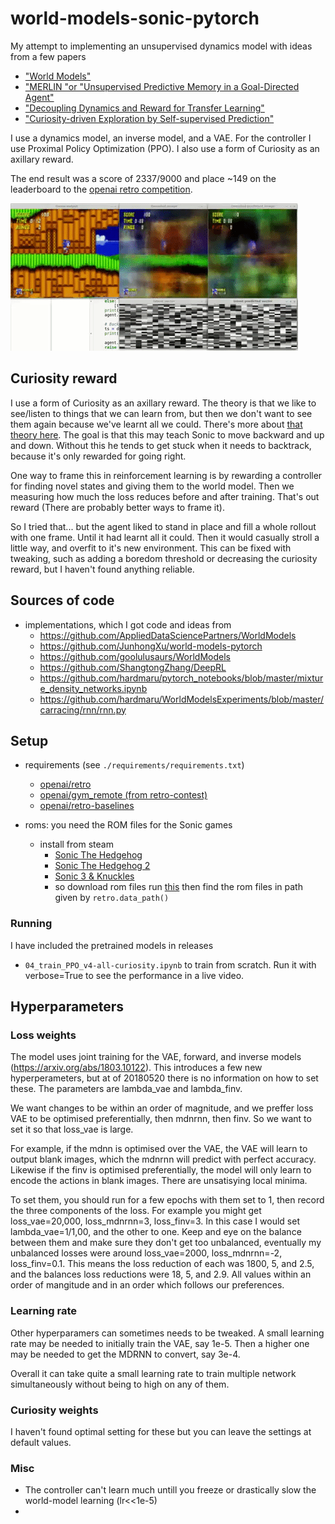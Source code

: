 # world-models-sonic-pytorch

My attempt to implementing an unsupervised dynamics model with ideas from a few papers
- ["World Models"](https://arxiv.org/abs/1803.10122)
- ["MERLIN "or "Unsupervised Predictive Memory in a Goal-Directed Agent"](https://arxiv.org/abs/1803.10760 )
- ["Decoupling Dynamics and Reward for Transfer Learning"](https://arxiv.org/abs/1804.10689)
- ["Curiosity-driven Exploration by Self-supervised Prediction"](https://arxiv.org/abs/1705.05363)

I use a dynamics model, an inverse model, and a VAE. For the controller I use Proximal Policy Optimization (PPO). I also use a form of Curiosity as an axillary reward.

The end result was a score of 2337/9000 and place ~149 on the leaderboard to the [openai retro competition](https://contest.openai.com/).

![](docs/img/visualization.gif)

## Curiosity reward

I use a form of Curiosity as an axillary reward. The theory is that we like to see/listen to things that we can learn from, but then we don't want to see them again because we've learnt all we could. There's more about [that theory here](http://people.idsia.ch/~juergen/creativity.html). The goal is that this may teach Sonic to move backward and up and down. Without this he tends to get stuck when it needs to backtrack, because it's only rewarded for going right.

One way to frame this in reinforcement learning is by rewarding a controller for finding novel states and giving them to the world model. Then we measuring how much the loss reduces before and after training. That's out reward (There are probably better ways to frame it).

So I tried that... but the agent liked to stand in place and fill a whole rollout with one frame. Until it had learnt all it could. Then it would casually stroll a little way, and overfit to it's new environment. This can be fixed with tweaking, such as adding a boredom threshold or decreasing the curiosity reward, but I haven't found anything reliable.

## Sources of code

- implementations, which I got code and ideas from
    - https://github.com/AppliedDataSciencePartners/WorldModels
    - https://github.com/JunhongXu/world-models-pytorch
    - https://github.com/goolulusaurs/WorldModels
    - https://github.com/ShangtongZhang/DeepRL
    - https://github.com/hardmaru/pytorch_notebooks/blob/master/mixture_density_networks.ipynb
    - https://github.com/hardmaru/WorldModelsExperiments/blob/master/carracing/rnn/rnn.py


## Setup

- requirements (see `./requirements/requirements.txt`)
    - [openai/retro](https://github.com/openai/retro)
    - [openai/gym_remote (from retro-contest)](https://github.com/openai/retro-contest)
    - [openai/retro-baselines](https://github.com/openai/retro-baselines/blob/master/agents/ppo2.docker)

- roms: you need the ROM files for the Sonic games
    - install from steam
        - [Sonic The Hedgehog](http://store.steampowered.com/app/71113/Sonic_The_Hedgehog/)
        - [Sonic The Hedgehog 2](http://store.steampowered.com/app/71163/Sonic_The_Hedgehog_2/)
        - [Sonic 3 & Knuckles](http://store.steampowered.com/app/71162/Sonic_3__Knuckles/)
        - so download rom files run [this](https://github.com/openai/retro/blob/master/retro/scripts/import_sega_classics.py) then find the rom files in path given by `retro.data_path()`

### Running

I have included the pretrained models in releases

- `04_train_PPO_v4-all-curiosity.ipynb` to train from scratch. Run it with verbose=True to see the performance in a live video.

## Hyperparameters

### Loss weights

The model uses joint training for the VAE, forward, and inverse models (https://arxiv.org/abs/1803.10122). This introduces a few new hyperperameters, but at of 20180520 there is no information on how to set these. The parameters are lambda_vae and lambda_finv.

We want changes to be within an order of magnitude, and we preffer loss VAE to be optimised preferentially, then mdnrnn, then finv. So we want to set it so that loss_vae is large.

For example, if the mdnn is optimised over the VAE, the VAE will learn to output blank images, which the mdnrnn will predict with perfect accuracy. Likewise if the finv is optimised preferentially, the model will only learn to encode the actions in blank images. There are unsatisying local minima.

To set them, you should run for a few epochs with them set to 1, then record the three components of the loss. For example you might get loss_vae=20,000, loss_mdnrnn=3, loss_finv=3. In this case I would set lambda_vae=1/1,00, and the other to one. Keep and eye on the balance between them and make sure they don't get too unbalanced, eventually my unbalanced losses were around loss_vae=2000, loss_mdnrnn=-2, loss_finv=0.1. This means the loss reduction of each was 1800, 5, and 2.5, and the balances loss reductions were 18, 5, and 2.9. All values within an order of mangitude and in an order which follows our preferences.

### Learning rate

Other hyperparamers can sometimes needs to be tweaked. A small learning rate may be needed to initially train the VAE, say 1e-5. Then a higher one may be needed to get the MDRNN to convert, say 3e-4.

Overall it can take quite a small learning rate to train multiple network simultaneously without being to high on any of them.

### Curiosity weights

I haven't found optimal setting for these but you can leave the settings at default values.

### Misc

- The controller can't learn much untill you freeze or drastically slow the world-model learning (lr<<1e-5)
-
